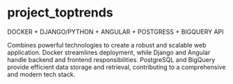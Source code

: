 # project_toptrends
DOCKER + DJANGO/PYTHON + ANGULAR + POSTGRESS + BIGQUERY API

Combines powerful technologies to create a robust and scalable web application. 
Docker streamlines deployment, while Django and Angular handle backend and frontend 
responsibilities. PostgreSQL and BigQuery provide efficient data storage and retrieval, 
contributing to a comprehensive and modern tech stack.
